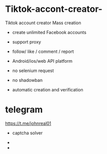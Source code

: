 # Tiktok-accont-creator-
Tiktok account creator Mass creation

- create unlimited Facebook     accounts 

- support proxy

- follow/ like / comment /      report

- Android/ios/web API           platform

- no selenium request

- no shadowban

- automatic creation and        verification


# telegram
https://t.me/johnreal01

- captcha solver
- 

- 

  
